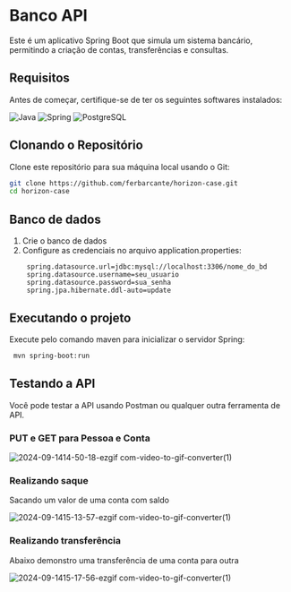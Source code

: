 # Banco API

Este é um aplicativo Spring Boot que simula um sistema bancário, permitindo a criação de contas, transferências e consultas. 

## Requisitos

Antes de começar, certifique-se de ter os seguintes softwares instalados:

![Java](https://img.shields.io/badge/java-%23ED8B00.svg?style=for-the-badge&logo=openjdk&logoColor=white)
![Spring](https://img.shields.io/badge/spring-%236DB33F.svg?style=for-the-badge&logo=spring&logoColor=white)
![PostgreSQL](https://img.shields.io/badge/PostgreSQL-316192?style=for-the-badge&logo=postgresql&logoColor=white)

## Clonando o Repositório

Clone este repositório para sua máquina local usando o Git:

```bash
git clone https://github.com/ferbarcante/horizon-case.git
cd horizon-case
```
## Banco de dados
1. Crie o banco de dados
2. Configure as credenciais no arquivo application.properties:
   ```properties
    spring.datasource.url=jdbc:mysql://localhost:3306/nome_do_bd
    spring.datasource.username=seu_usuario
    spring.datasource.password=sua_senha
    spring.jpa.hibernate.ddl-auto=update

   ```
## Executando o projeto 
 Execute pelo comando maven para inicializar o servidor Spring:
   ```bash
    mvn spring-boot:run
   ```
## Testando a API
Você pode testar a API usando Postman ou qualquer outra ferramenta de API. 
### PUT e GET para Pessoa e Conta

![2024-09-1414-50-18-ezgif com-video-to-gif-converter(1)](https://github.com/user-attachments/assets/b7bee586-d0ae-4b2c-8dee-3fa56d111e5a)


### Realizando saque
Sacando um valor de uma conta com saldo



![2024-09-1415-13-57-ezgif com-video-to-gif-converter(1)](https://github.com/user-attachments/assets/a13521b1-b8db-4775-a3a8-e39856dfeb04)


### Realizando transferência
Abaixo demonstro uma transferência de uma conta para outra

![2024-09-1415-17-56-ezgif com-video-to-gif-converter(1)](https://github.com/user-attachments/assets/94879bae-562d-49ab-a291-e485969d66f6)

